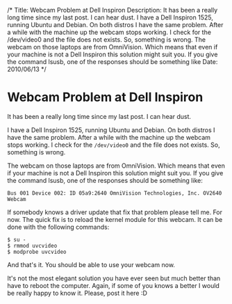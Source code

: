 /*
Title: Webcam Problem at Dell Inspiron
Description: It has been a really long time since my last post. I can hear dust. I have a Dell Inspiron 1525, running Ubuntu and Debian. On both distros I have the same problem. After a while with the machine up the webcam stops working. I check for the /dev/video0 and the file does not exists. So, something is wrong. The webcam on those laptops are from OmniVision. Which means that even if your machine is not a Dell Inspiron this solution might suit you. If you give the command lsusb, one of the responses should be something like
Date: 2010/06/13
*/

# Webcam Problem at Dell Inspiron

It has been a really long time since my last post. I can hear dust.

I have a Dell Inspiron 1525, running Ubuntu and Debian. On both distros I have the same problem. After a while with the machine up the webcam stops working. I check for the `/dev/video0` and the file does not exists. So, something is wrong.

The webcam on those laptops are from OmniVision. Which means that even if your machine is not a Dell Inspiron this solution might suit you. If you give the command lsusb, one of the responses should be something like:

    Bus 001 Device 002: ID 05a9:2640 OmniVision Technologies, Inc. OV2640 Webcam

If somebody knows a driver update that fix that problem please tell me. For now. The quick fix is to reload the kernel module for this webcam. It can be done with the following commands:

    $ su -
    $ rmmod uvcvideo
    $ modprobe uvcvideo

And that's it. You should be able to use your webcam now.

It's not the most elegant solution you have ever seen but much better than have to reboot the computer. Again, if some of you knows a better I would be really happy to know it. Please, post it here :D
